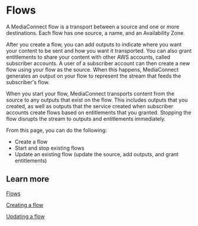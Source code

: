# Flows<a name="hp-flows"></a>

A MediaConnect flow is a transport between a source and one or more destinations\. Each flow has one source, a name, and an Availability Zone\.

After you create a flow, you can add outputs to indicate where you want your content to be sent and how you want it transported\. You can also grant entitlements to share your content with other AWS accounts, called subscriber accounts\. A user of a subscriber account can then create a new flow using your flow as the source\. When this happens, MediaConnect generates an output on your flow to represent the stream that feeds the subscriber's flow\.

When you start your flow, MediaConnect transports content from the source to any outputs that exist on the flow\. This includes outputs that you created, as well as outputs that the service created when subscriber accounts create flows based on entitlements that you granted\. Stopping the flow disrupts the stream to outputs and entitlements immediately\.

From this page, you can do the following:
+ Create a flow
+ Start and stop existing flows
+ Update an existing flow \(update the source, add outputs, and grant entitlements\)

## Learn more<a name="hp-flows-learn"></a>

[Flows](https://docs.aws.amazon.com/mediaconnect/latest/ug/flows.html?icmpid=docs_mediaconnect_help_panel_hp-flows)

[Creating a flow](https://docs.aws.amazon.com/mediaconnect/latest/ug/flows-create.html?icmpid=docs_mediaconnect_help_panel_hp-flows)

[Updating a flow](https://docs.aws.amazon.com/mediaconnect/latest/ug/flows-update.html?icmpid=docs_mediaconnect_help_panel_hp-flows)